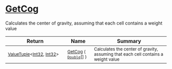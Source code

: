 # [GetCog](./ArrayExtension-100663392.md)

Calculates the center of gravity, assuming that each cell contains  a weight value

| Return | Name | Summary | 
| --- | --- | --- | 
| <sub>[ValueTuple](https://docs.microsoft.com/en-us/dotnet/api/System.ValueTuple-2)\<[Int32](https://docs.microsoft.com/en-us/dotnet/api/System.Int32), [Int32](https://docs.microsoft.com/en-us/dotnet/api/System.Int32)></sub><img width=200/>| <sub>[GetCog](./ArrayExtension-100663392.md) ( [`Double`](https://docs.microsoft.com/en-us/dotnet/api/System.Double)[] )</sub>| <sub>Calculates the center of gravity, assuming that each cell contains  a weight value</sub><img width=200/>| <br>


